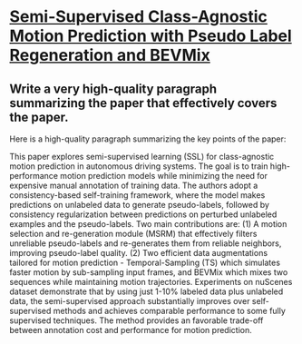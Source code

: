 # [Semi-Supervised Class-Agnostic Motion Prediction with Pseudo Label   Regeneration and BEVMix](https://arxiv.org/abs/2312.08009)

## Write a very high-quality paragraph summarizing the paper that effectively covers the paper.

 Here is a high-quality paragraph summarizing the key points of the paper:

This paper explores semi-supervised learning (SSL) for class-agnostic motion prediction in autonomous driving systems. The goal is to train high-performance motion prediction models while minimizing the need for expensive manual annotation of training data. The authors adopt a consistency-based self-training framework, where the model makes predictions on unlabeled data to generate pseudo-labels, followed by consistency regularization between predictions on perturbed unlabeled examples and the pseudo-labels. Two main contributions are: (1) A motion selection and re-generation module (MSRM) that effectively filters unreliable pseudo-labels and re-generates them from reliable neighbors, improving pseudo-label quality. (2) Two efficient data augmentations tailored for motion prediction - Temporal-Sampling (TS) which simulates faster motion by sub-sampling input frames, and BEVMix which mixes two sequences while maintaining motion trajectories. Experiments on nuScenes dataset demonstrate that by using just 1-10% labeled data plus unlabeled data, the semi-supervised approach substantially improves over self-supervised methods and achieves comparable performance to some fully supervised techniques. The method provides an favorable trade-off between annotation cost and performance for motion prediction.
